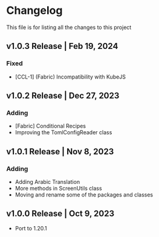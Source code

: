 # Changelog
This file is for listing all the changes to this project

## v1.0.3 Release | Feb 19, 2024
### Fixed
- [CCL-1] (Fabric) Incompatibility with KubeJS

## v1.0.2 Release | Dec 27, 2023
### Adding
- [Fabric] Conditional Recipes
- Improving the TomlConfigReader class

## v1.0.1 Release | Nov 8, 2023
### Adding
- Adding Arabic Translation
- More methods in ScreenUtils class
- Moving and rename some of the packages and classes

## v1.0.0 Release | Oct 9, 2023
- Port to 1.20.1